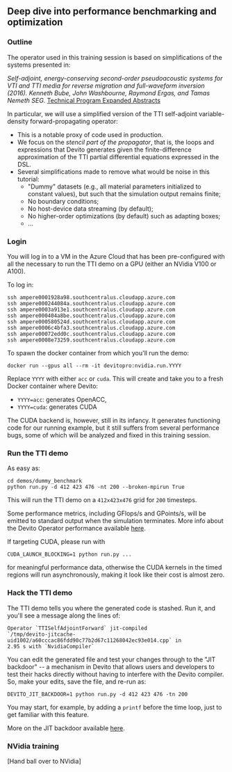 ## Deep dive into performance benchmarking and optimization

### Outline

The operator used in this training session is based on simplifications of the
systems presented in:

_Self-adjoint, energy-conserving second-order pseudoacoustic systems for VTI
and TTI media for reverse migration and full-waveform inversion (2016). Kenneth
Bube, John Washbourne, Raymond Ergas, and Tamas Nemeth SEG_. [Technical Program
Expanded Abstracts](https://library.seg.org/doi/10.1190/segam2016-13878451.1)

In particular, we will use a simplified version of the TTI self-adjoint
variable-density forward-propagating operator:

* This is a notable proxy of code used in production.
* We focus on the *stencil part of the propagator*, that is, the loops and
  expressions that Devito generates given the finite-difference approximation
  of the TTI partial differential equations expressed in the DSL. 
* Several simplifications made to remove what would be noise in this tutorial:
  * "Dummy" datasets (e.g., all material parameters initialized to constant
    values), but such that the simulation output remains finite;
  * No boundary conditions;
  * No host-device data streaming (by default);
  * No higher-order optimizations (by default) such as adapting boxes;
  * ...


### Login

You will log in to a VM in the Azure Cloud that has been pre-configured with all
the necessary to run the TTI demo on a GPU (either an NVidia V100 or A100).

To log in:

```
ssh ampere0001928a98.southcentralus.cloudapp.azure.com
ssh ampere000244084a.southcentralus.cloudapp.azure.com
ssh ampere0003a913e1.southcentralus.cloudapp.azure.com
ssh ampere000404a8be.southcentralus.cloudapp.azure.com
ssh ampere000580524d.southcentralus.cloudapp.azure.com
ssh ampere0006c4bfa3.southcentralus.cloudapp.azure.com
ssh ampere00072edd0c.southcentralus.cloudapp.azure.com
ssh ampere0008e73259.southcentralus.cloudapp.azure.com
```

To spawn the docker container from which you'll run the demo:

```
docker run --gpus all --rm -it devitopro:nvidia.run.YYYY
```

Replace `YYYY` with either `acc` or `cuda`. This will create and take you to a
fresh Docker container where Devito:

* `YYYY=acc`: generates OpenACC,
* `YYYY=cuda`: generates CUDA

The CUDA backend is, however, still in its infancy. It generates functioning
code for our running example, but it still suffers from several performance
bugs, some of which will be analyzed and fixed in this training session.


### Run the TTI demo

As easy as:

```
cd demos/dummy_benchmark
python run.py -d 412 423 476 -nt 200 --broken-mpirun True
```

This will run the TTI demo on a `412x423x476` grid for `200` timesteps.

Some performance metrics, including GFlops/s and GPoints/s, will be emitted to
standard output when the simulation terminates. More info about the Devito
Operator performance available
[here](https://github.com/devitocodes/devito/wiki/FAQ#is-there-a-way-to-get-the-performance-of-an-operator).

If targeting CUDA, please run with

```
CUDA_LAUNCH_BLOCKING=1 python run.py ...
```

for meaningful performance data, otherwise the CUDA kernels in the timed
regions will run asynchronously, making it look like their cost is almost zero.


### Hack the TTI demo

The TTI demo tells you where the generated code is stashed. Run it, and you'll
see a message along the lines of:

```
Operator `TTISelfAdjointForward` jit-compiled
`/tmp/devito-jitcache-uid1002/a60cccac86fdd90c77b2d67c11268042ec93e014.cpp` in
2.95 s with `NvidiaCompiler`
```

You can edit the generated file and test your changes through to the "JIT
backdoor" -- a mechanism in Devito that allows users and developers to test
their hacks directly without having to interfere with the Devito compiler.
So, make your edits, save the file, and re-run as:

```
DEVITO_JIT_BACKDOOR=1 python run.py -d 412 423 476 -tn 200
```

You may start, for example, by adding a `printf` before the time loop, just
to get familiar with this feature.

More on the JIT backdoor available
[here](https://github.com/devitocodes/devito/wiki/FAQ#can-i-manually-modify-the-c-code-generated-by-devito-and-test-these-modifications).


### NVidia training

[Hand ball over to NVidia]

